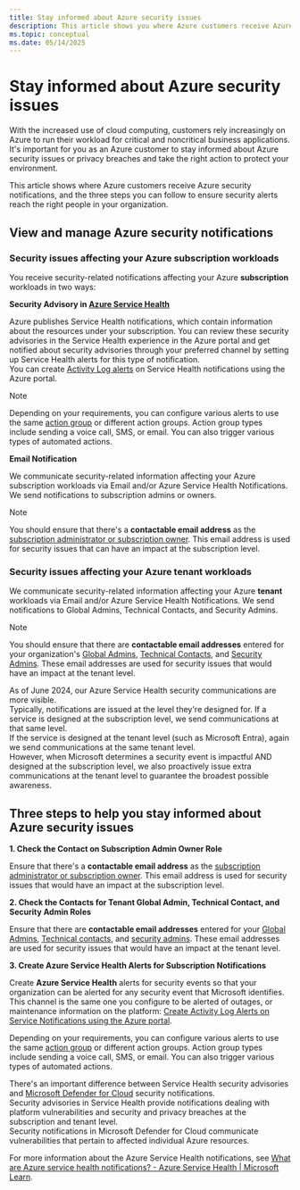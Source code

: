 ```yaml
---
title: Stay informed about Azure security issues
description: This article shows you where Azure customers receive Azure security notifications and three steps you can follow to ensure security alerts reach the right people in your organization.
ms.topic: conceptual
ms.date: 05/14/2025
---
```


# Stay informed about Azure security issues

With the increased use of cloud computing, customers rely increasingly on Azure to run their workload for critical and noncritical business applications. It's important for you as an Azure customer to stay informed about Azure security issues or privacy breaches and take the right action to protect your environment.

This article shows where Azure customers receive Azure security notifications, and the three steps you can follow to ensure security alerts reach the right people in your organization.

## View and manage Azure security notifications 

### Security issues affecting your Azure subscription workloads

You receive security-related notifications affecting your Azure **subscription** workloads in two ways: 

**Security Advisory in [Azure Service Health](https://azure.microsoft.com/get-started/azure-portal/service-health/)**

Azure publishes Service Health notifications, which contain information about the resources under your subscription. You can review these security advisories in the Service Health experience in the Azure portal and get notified about security advisories through your preferred channel by setting up Service Health alerts for this type of notification. <br>You can create [Activity Log alerts](../service-health/alerts-activity-log-service-notifications-portal.md) on Service Health notifications using the Azure portal.

>[!NOTE]
>Depending on your requirements, you can configure various alerts to use the same [action group](../azure-monitor/alerts/action-groups.md) or different action groups. Action group types include sending a voice call, SMS, or email. You can also trigger various types of automated actions.

**Email Notification**

We communicate security-related information affecting your Azure subscription workloads via Email and/or Azure Service Health Notifications. We send notifications to subscription admins or owners.

>[!NOTE]
>You should ensure that there's a **contactable email address** as the [subscription administrator or subscription owner](/azure/cost-management-billing/manage/add-change-subscription-administrator). This email address is used for security issues that can have an impact at the subscription level.

### Security issues affecting your Azure tenant workloads

We communicate security-related information affecting your Azure **tenant** workloads via Email and/or Azure Service Health Notifications. We send notifications to Global Admins, Technical Contacts, and Security Admins. 

> [!NOTE]
> You should ensure that there are **contactable email addresses** entered for your organization's [Global Admins](/azure/active-directory/roles/permissions-reference), [Technical Contacts](/azure/active-directory/fundamentals/active-directory-properties-area), and [Security Admins](/azure/defender-for-cloud/permissions). These email addresses are used for security issues that would have an impact at the tenant level.  

As of June 2024, our Azure Service Health security communications are more visible. <br>Typically, notifications are issued at the level they're designed for. If a service is designed at the subscription level, we send communications at that same level. <br>If the service is designed at the tenant level (such as Microsoft Entra), again we send communications at the same tenant level. <br>However, when Microsoft determines a security event is impactful AND designed at the subscription level, we also proactively issue extra communications at the tenant level to guarantee the broadest possible awareness.

## Three steps to help you stay informed about Azure security issues

**1. Check the Contact on Subscription Admin Owner Role**

Ensure that there's a **contactable email address** as the [subscription administrator or subscription owner](/azure/cost-management-billing/manage/add-change-subscription-administrator). This email address is used for security issues that would have an impact at the subscription level.

**2. Check the Contacts for Tenant Global Admin, Technical Contact, and Security Admin Roles**

Ensure that there are **contactable email addresses** entered for your [Global Admins](/azure/active-directory/roles/permissions-reference), [Technical contacts](/azure/active-directory/fundamentals/active-directory-properties-area), and [security admins](/azure/defender-for-cloud/permissions). These email addresses are used for security issues that would have an impact at the tenant level.

**3. Create Azure Service Health Alerts for Subscription Notifications**

Create **Azure Service Health** alerts for security events so that your organization can be alerted for any security event that Microsoft identifies. This channel is the same one you configure to be alerted of outages, or maintenance information on the platform: [Create Activity Log Alerts on Service Notifications using the Azure portal](../service-health/alerts-activity-log-service-notifications-portal.md).

Depending on your requirements, you can configure various alerts to use the same [action group](../azure-monitor/alerts/action-groups.md) or different action groups. Action group types include sending a voice call, SMS, or email. You can also trigger various types of automated actions.

There's an important difference between Service Health security advisories and [Microsoft Defender for Cloud](/azure/defender-for-cloud/defender-for-cloud-introduction) security notifications. <br>Security advisories in Service Health provide notifications dealing with platform vulnerabilities and security and privacy breaches at the subscription and tenant level. <br>Security notifications in Microsoft Defender for Cloud communicate vulnerabilities that pertain to affected individual Azure resources.

For more information about the Azure Service Health notifications, see [What are Azure service health notifications? - Azure Service Health | Microsoft Learn](../service-health/service-health-notifications-properties.md).

